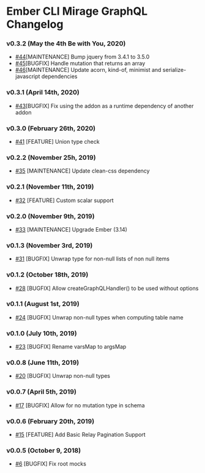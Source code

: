 # Ember CLI Mirage GraphQL Changelog

### v0.3.2 (May the 4th Be with You, 2020)

* [#44](https://github.com/kloeckner-i/ember-cli-mirage-graphql/pull/44)[MAINTENANCE] Bump jquery from 3.4.1 to 3.5.0
* [#45](https://github.com/kloeckner-i/ember-cli-mirage-graphql/pull/45)[BUGFIX] Handle mutation that returns an array
* [#46](https://github.com/kloeckner-i/ember-cli-mirage-graphql/pull/46)[MAINTENANCE] Update acorn, kind-of, minimist and serialize-javascript dependencies

### v0.3.1 (April 14th, 2020)

* [#43](https://github.com/kloeckner-i/ember-cli-mirage-graphql/pull/43)[BUGFIX] Fix using the addon as a runtime dependency of another addon

### v0.3.0 (February 26th, 2020)

* [#41](https://github.com/kloeckner-i/ember-cli-mirage-graphql/pull/41) [FEATURE] Union type check

### v0.2.2 (November 25h, 2019)

* [#35](https://github.com/kloeckner-i/ember-cli-mirage-graphql/pull/35) [MAINTENANCE] Update clean-css dependency

### v0.2.1 (November 11th, 2019)

* [#32](https://github.com/kloeckner-i/ember-cli-mirage-graphql/pull/32) [FEATURE] Custom scalar support

### v0.2.0 (November 9th, 2019)

* [#33](https://github.com/kloeckner-i/ember-cli-mirage-graphql/pull/33) [MAINTENANCE] Upgrade Ember (3.14)

### v0.1.3 (November 3rd, 2019)

* [#31](https://github.com/kloeckner-i/ember-cli-mirage-graphql/pull/31) [BUGFIX] Unwrap type for non-null lists of non null items

### v0.1.2 (October 18th, 2019)

* [#28](https://github.com/kloeckner-i/ember-cli-mirage-graphql/pull/28) [BUGFIX] Allow createGraphQLHandler() to be used without options

### v0.1.1 (August 1st, 2019)

* [#24](https://github.com/kloeckner-i/ember-cli-mirage-graphql/pull/24) [BUGFIX] Unwrap non-null types when computing table name

### v0.1.0 (July 10th, 2019)

* [#23](https://github.com/kloeckner-i/ember-cli-mirage-graphql/pull/23) [BUGFIX] Rename varsMap to argsMap

### v0.0.8 (June 11th, 2019)

* [#20](https://github.com/kloeckner-i/ember-cli-mirage-graphql/pull/20) [BUGFIX] Unwrap non-null types

### v0.0.7 (April 5th, 2019)

* [#17](https://github.com/kloeckner-i/ember-cli-mirage-graphql/pull/17) [BUGFIX] Allow for no mutation type in schema

### v0.0.6 (February 20th, 2019)

* [#15](https://github.com/kloeckner-i/ember-cli-mirage-graphql/pull/15) [FEATURE] Add Basic Relay Pagination Support

### v0.0.5 (October 9, 2018)

* [#6](https://github.com/kloeckner-i/ember-cli-mirage-graphql/pull/6) [BUGFIX] Fix root mocks
